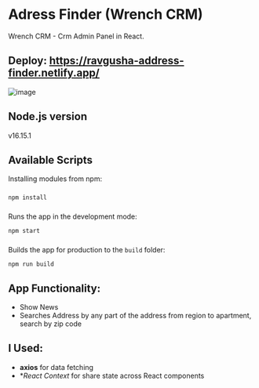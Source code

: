 # Adress Finder (Wrench CRM)

Wrench CRM - Crm Admin Panel in React.
## Deploy: https://ravgusha-address-finder.netlify.app/
![image](https://user-images.githubusercontent.com/62184992/199074237-f561c448-c3ee-4319-8f59-da40a332d71c.png)
## Node.js version
v16.15.1
## Available Scripts
Installing modules from npm:
### 
```
npm install
```
### 
Runs the app in the development mode:
```
npm start
```
### 
Builds the app for production to the `build` folder:
```
npm run build
```

## App Functionality: 

- Show News
- Searches Address by any part of the address from region to apartment, search by zip code

## I Used: 
- **axios** for data fetching
- **React Context* for share state across React components

